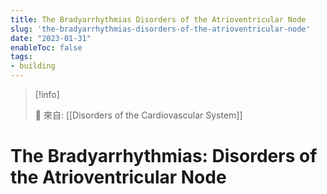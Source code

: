 ```yaml
---
title: The Bradyarrhythmias Disorders of the Atrioventricular Node
slug: 'the-bradyarrhythmias-disorders-of-the-atrioventricular-node'
date: "2023-01-31"
enableToc: false
tags:
- building
---
```


> [!info]
>
> 🌱 來自: [[Disorders of the Cardiovascular System]]

# The Bradyarrhythmias: Disorders of the Atrioventricular Node

